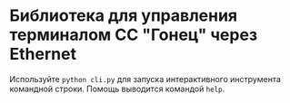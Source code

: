 
# Библиотека для управления терминалом СС "Гонец" через Ethernet

Используйте `python cli.py` для запуска интерактивного инструмента командной строки. Помощь выводится командой `help`.
